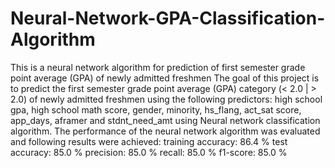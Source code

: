 # Neural-Network-GPA-Classification-Algorithm
This is a neural network algorithm for prediction of first semester grade point average (GPA) of newly admitted freshmen
The goal of this project is to predict the first semester grade point average (GPA) category (< 2.0 | > 2.0) of newly admitted freshmen using the following predictors: high school gpa, high school math score, gender, minority, hs_flang, act_sat score, app_days, aframer and stdnt_need_amt using  Neural network classification algorithm.
The performance of the neural network algorithm was evaluated and following results were achieved: 
training accuracy:  86.4 %
test accuracy:  85.0 %
precision:  85.0 %
recall: 85.0 %
f1-score: 85.0 %


